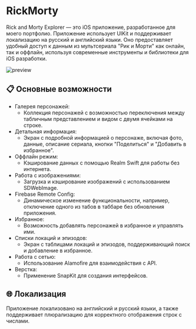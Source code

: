 # RickMorty

Rick and Morty Explorer — это iOS приложение, разработанное для моего портфолио. Приложение использует UIKit и поддерживает локализацию на русский и английский языки. Оно предоставляет удобный доступ к данным из мультсериала "Рик и Морти" как онлайн, так и оффлайн, используя современные инструменты и библиотеки для iOS разработки.

![preview](https://github.com/darmaraht/RickMorty/blob/main/RickMortyPreview.gif)

## 📋 Основные возможности

- Галерея персонажей:
  - Коллекция персонажей с возможностью переключения между табличным представлением и видом с двумя ячейками на строке.
- Детальная информация:
  - Экран с подробной информацией о персонаже, включая фото, данные, описание сериала, кнопки "Поделиться" и "Добавить в избранное".
- Оффлайн режим:
  - Кэширование данных с помощью Realm Swift для работы без интернета.
- Работа с изображениями:
  - Загрузка и кэширование изображений с использованием SDWebImage.
- Firebase Remote Config:
  - Динамическое изменение функциональности, например, отключение одного из табов в таббаре без обновления приложения.
- Избранное:
  - Возможность добавлять персонажей в избранное и управлять ими.
- Списки локаций и эпизодов:
  - Экран с таблицами локаций и эпизодов, поддерживающий поиск и добавление в избранное.
- Работа с сетью:
  - Использование Alamofire для взаимодействия с API.
- Верстка:
  - Применение SnapKit для создания интерфейсов.

## 🌐 Локализация

Приложение локализовано на английский и русский языки, а также поддерживает плюрализацию для корректного отображения строк с числами.
